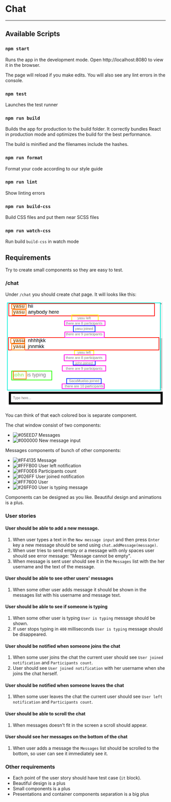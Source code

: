 # Chat
------

## Available Scripts

### `npm start`

Runs the app in the development mode.
Open http://localhost:8080 to view it in the browser.

The page will reload if you make edits.
You will also see any lint errors in the console.

### `npm test`

Launches the test runner

### `npm run build`

Builds the app for production to the build folder.
It correctly bundles React in production mode and optimizes the build for the best performance.

The build is minified and the filenames include the hashes.

### `npm run format`

Format your code according to our style guide


### `npm run lint`

Show linting errors

### `npm run build-css`

Build CSS files and put them near SCSS files


### `npm run watch-css`

Run build `build-css` in watch mode

## Requirements

Try to create small components so they are easy to test.

### /chat

Under `/chat` you should create chat page. It will looks like this:

![chat](github/chat.png)

You can think of that each colored box is separate component.

The chat window consist of two components:

- ![#05EED7](https://placehold.it/16/05EED7/000000?text=+) Messages
- ![#000000](https://placehold.it/15/000000/000000?text=+) New message input

Messages components of bunch of other components:

- ![#FF4135](https://placehold.it/15/FF4135/000000?text=+) Message
- ![#FFFB00](https://placehold.it/15/FFFB00/000000?text=+) User left notification
- ![#FF00E6](https://placehold.it/15/FF00E6/000000?text=+) Participants count
- ![#026FF](https://placehold.it/15/026FFE6/000000?text=+) User joined notification
- ![#FF7600](https://placehold.it/15/FF7600/000000?text=+) User
- ![#26FF00](https://placehold.it/15/26FF00/000000?text=+) User is typing message

Components can be designed as you like. Beautiful design and animations is a plus.

### User stories

#### User should be able to add a new message.

1. When user types a text in the `New message input` and then press `Enter` key a new message should be send using `chat.addMessage(message)`.
2. When user tries to send empty or a message with only spaces user should see error message: "Message cannot be empty".
3. When message is sent user should see it in the `Messages` list with the her username and the text of the message.

#### User should be able to see other users' messages

1. When some other user adds message it should be shown in the messages list with his username and message text.

#### User should be able to see if someone is typing

1. When some other user is typing `User is typing` message should be shown.
2. If user stops typing in `400` milliseconds `User is typing` message should be disappeared.

#### User should be notified when someone joins the chat

1. When some user joins the chat the current user should see `User joined notification` and `Participants count`.
2. User should see `User joined notification` with her username when she joins the chat herself.

#### User should be notified when someone leaves the chat

1. When some user leaves the chat the current user should see `User left notification` and `Participants count`.

#### User should be able to scroll the chat

1. When messages doesn't fit in the screen a scroll should appear.

#### User should see her messages on the bottom of the chat

1. When user adds a message the `Messages` list should be scrolled to the bottom, so user can see it immediately see it.


### Other requirements

- Each point of the user story should have test case (`it` block).
- Beautiful design is a plus
- Small components is a plus
- Presentations and container components separation is a big plus



